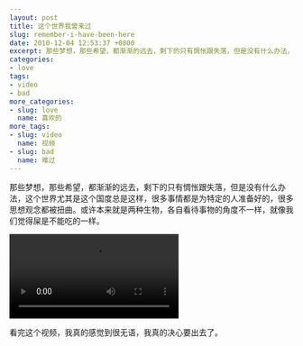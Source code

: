 ```yaml
---
layout: post
title: 这个世界我曾来过
slug: remember-i-have-been-here
date: 2010-12-04 12:53:37 +0800
excerpt: 那些梦想，那些希望，都渐渐的远去，剩下的只有惆怅跟失落，但是没有什么办法，这个世界尤其是这个国度总是这样，很多事情都是为特定的人准备好的，很多思想观念都被扭曲。或许本来就是两种生物，各自看待事物的角度不一样，就像我们觉得屎是不能吃的一样。
categories:
- love
tags:
- video
- bad
more_categories:
- slug: love
  name: 喜欢的
more_tags:
- slug: video
  name: 视频
- slug: bad
  name: 难过
---
```


那些梦想，那些希望，都渐渐的远去，剩下的只有惆怅跟失落，但是没有什么办法，这个世界尤其是这个国度总是这样，很多事情都是为特定的人准备好的，很多思想观念都被扭曲。或许本来就是两种生物，各自看待事物的角度不一样，就像我们觉得屎是不能吃的一样。

<video controls="controls">
	<source src="{{ site.path.uploads }}2010/12/04/remember-i-have-been-here/old-boy.webm" type="video/webm" />
	<source src="{{ site.path.uploads }}2010/12/04/remember-i-have-been-here/old-boy.mp4" type="video/mp4" />
	Your browser does not support the video tag.
</video>

看完这个视频，我真的感觉到很无语，我真的决心要出去了。
